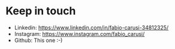 # Keep in touch
- Linkedin: https://www.linkedin.com/in/fabio-carusi-34812325/
- Instagram: https://www.instagram.com/fabio_carusi/
- Github: This one :-)
